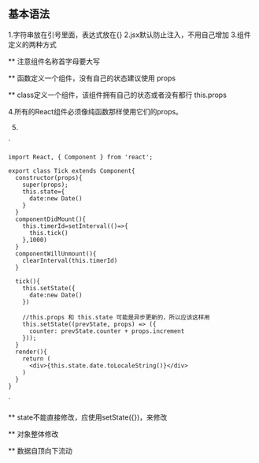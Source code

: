 ## 基本语法
1.字符串放在引号里面，表达式放在{}
2.jsx默认防止注入，不用自己增加
3.组件定义的两种方式

** 注意组件名称首字母要大写

** 函数定义一个组件，没有自己的状态建议使用
props

** class定义一个组件，该组件拥有自己的状态或者没有都行
this.props

4.所有的React组件必须像纯函数那样使用它们的props。


5.
`

    import React, { Component } from 'react';
    
    export class Tick extends Component{
      constructor(props){
        super(props);
        this.state={
          date:new Date()
        }
      }
      componentDidMount(){
        this.timerId=setInterval(()=>{
          this.tick()
        },1000)
      }
      componentWillUnmount(){
        clearInterval(this.timerId)
      }
    
      tick(){
        this.setState({
          date:new Date()
        })
    
        //this.props 和 this.state 可能是异步更新的，所以应该这样用
        this.setState((prevState, props) => ({
          counter: prevState.counter + props.increment
        }));
      }
      render(){
        return (
          <div>{this.state.date.toLocaleString()}</div>
        )
      }
    }

`

** state不能直接修改，应使用setState({})，来修改

** 对象整体修改

** 数据自顶向下流动




